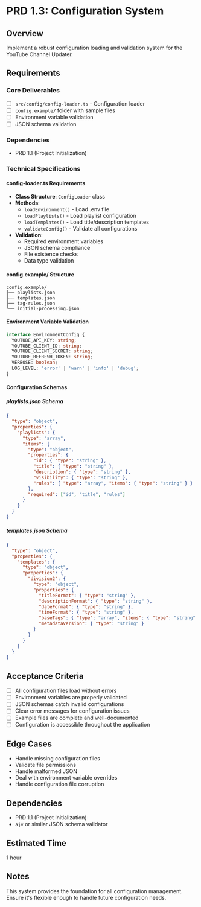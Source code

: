 # PRD 1.3: Configuration System

## Overview
Implement a robust configuration loading and validation system for the YouTube Channel Updater.

## Requirements

### Core Deliverables
- [ ] `src/config/config-loader.ts` - Configuration loader
- [ ] `config.example/` folder with sample files
- [ ] Environment variable validation
- [ ] JSON schema validation

### Dependencies
- PRD 1.1 (Project Initialization)

### Technical Specifications

#### config-loader.ts Requirements
- **Class Structure**: `ConfigLoader` class
- **Methods**:
  - `loadEnvironment()` - Load .env file
  - `loadPlaylists()` - Load playlist configuration
  - `loadTemplates()` - Load title/description templates
  - `validateConfig()` - Validate all configurations
- **Validation**:
  - Required environment variables
  - JSON schema compliance
  - File existence checks
  - Data type validation

#### config.example/ Structure
```
config.example/
├── playlists.json
├── templates.json
├── tag-rules.json
└── initial-processing.json
```

#### Environment Variable Validation
```typescript
interface EnvironmentConfig {
  YOUTUBE_API_KEY: string;
  YOUTUBE_CLIENT_ID: string;
  YOUTUBE_CLIENT_SECRET: string;
  YOUTUBE_REFRESH_TOKEN: string;
  VERBOSE: boolean;
  LOG_LEVEL: 'error' | 'warn' | 'info' | 'debug';
}
```

#### Configuration Schemas

##### playlists.json Schema
```json
{
  "type": "object",
  "properties": {
    "playlists": {
      "type": "array",
      "items": {
        "type": "object",
        "properties": {
          "id": { "type": "string" },
          "title": { "type": "string" },
          "description": { "type": "string" },
          "visibility": { "type": "string" },
          "rules": { "type": "array", "items": { "type": "string" } }
        },
        "required": ["id", "title", "rules"]
      }
    }
  }
}
```

##### templates.json Schema
```json
{
  "type": "object",
  "properties": {
    "templates": {
      "type": "object",
      "properties": {
        "division2": {
          "type": "object",
          "properties": {
            "titleFormat": { "type": "string" },
            "descriptionFormat": { "type": "string" },
            "dateFormat": { "type": "string" },
            "timeFormat": { "type": "string" },
            "baseTags": { "type": "array", "items": { "type": "string" } },
            "metadataVersion": { "type": "string" }
          }
        }
      }
    }
  }
}
```

## Acceptance Criteria
- [ ] All configuration files load without errors
- [ ] Environment variables are properly validated
- [ ] JSON schemas catch invalid configurations
- [ ] Clear error messages for configuration issues
- [ ] Example files are complete and well-documented
- [ ] Configuration is accessible throughout the application

## Edge Cases
- Handle missing configuration files
- Validate file permissions
- Handle malformed JSON
- Deal with environment variable overrides
- Handle configuration file corruption

## Dependencies
- PRD 1.1 (Project Initialization)
- `ajv` or similar JSON schema validator

## Estimated Time
1 hour

## Notes
This system provides the foundation for all configuration management. Ensure it's flexible enough to handle future configuration needs.
